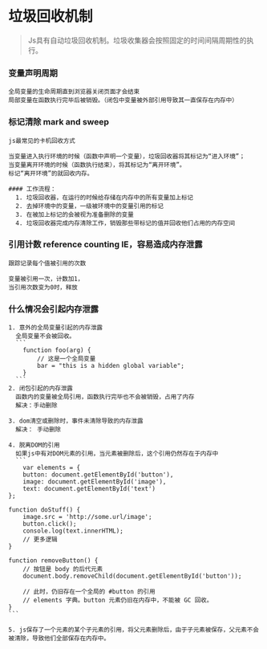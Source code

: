 # 垃圾回收机制
> Js具有自动垃圾回收机制。垃圾收集器会按照固定的时间间隔周期性的执行。

  ### 变量声明周期
    全局变量的生命周期直到浏览器关闭页面才会结束
    局部变量在函数执行完毕后被销毁。（闭包中变量被外部引用导致其一直保存在内存中）

  ### 标记清除 mark and sweep
    js最常见的卡机回收方式

    当变量进入执行环境的时候（函数中声明一个变量），垃圾回收器将其标记为“进入环境”；
    当变量离开环境的时候（函数执行结束），将其标记为“离开环境”。
    标记“离开环境”的就回收内存。

    #### 工作流程：
      1. 垃圾回收器，在运行的时候给存储在内存中的所有变量加上标记
      2. 去掉环境中的变量，一级被环境中的变量引用的标记
      3. 在被加上标记的会被视为准备删除的变量
      4. 垃圾回收器完成内存清除工作，销毁那些带标记的值并回收他们占用的内存空间

  ### 引用计数 reference counting  IE，容易造成内存泄露

    跟踪记录每个值被引用的次数

    变量被引用一次，计数加1，
    当引用次数变为0时，释放

  ### 什么情况会引起内存泄露
    1. 意外的全局变量引起的内存泄露
      全局变量不会被回收。
      ```
        function foo(arg) {
            // 这是一个全局变量
            bar = "this is a hidden global variable";
        }
      ```
    2. 闭包引起的内存泄露
      函数内的变量被全局引用，函数执行完毕也不会被销毁，占用了内存
      解决：手动删除

    3. dom清空或删除时，事件未清除导致的内存泄露
      解决： 手动删除

    4. 脱离DOM的引用
      如果js中有对DOM元素的引用，当元素被删除后，这个引用仍然存在于内存中
      ```
        var elements = {
        button: document.getElementById('button'),
        image: document.getElementById('image'),
        text: document.getElementById('text')
    };

    function doStuff() {
        image.src = 'http://some.url/image';
        button.click();
        console.log(text.innerHTML);
        // 更多逻辑
    }

    function removeButton() {
        // 按钮是 body 的后代元素
        document.body.removeChild(document.getElementById('button'));

        // 此时，仍旧存在一个全局的 #button 的引用
        // elements 字典。button 元素仍旧在内存中，不能被 GC 回收。
    }
    ```

    5. js保存了一个元素的某个子元素的引用，将父元素删除后，由于子元素被保存，父元素不会被清除，导致他们全部保存在内存中。

